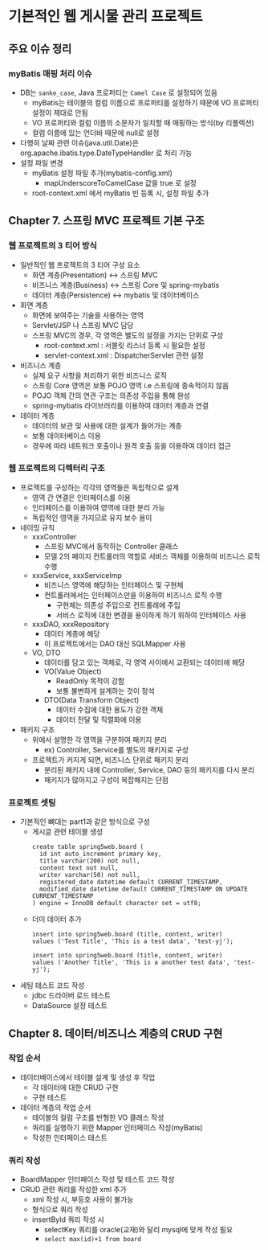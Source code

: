 # 기본적인 웹 게시물 관리 프로젝트

## 주요 이슈 정리
### myBatis 매핑 처리 이슈
* DB는 `sanke_case`, Java 프로퍼티는 `Camel Case` 로 설정되어 있음
  * myBatis는 테이블의 컬럼 이름으로 프로퍼티를 설정하기 때문에 VO 프로퍼티 설정이 제대로 안됨
  * VO 프로퍼티와 컬럼 이름의 소문자가 일치할 때 매핑하는 방식(by 리플렉션)
  * 컬럼 이름에 있는 언더바 때문에 null로 설정
* 다행히 날짜 관련 이슈(java.util.Date)은 org.apache.ibatis.type.DateTypeHandler 로 처리 가능
* 설정 파일 변경
  * myBatis 설정 파일 추가(mybatis-config.xml)
    * mapUnderscoreToCamelCase 값을 true 로 설정
  * root-context.xml 에서 myBatis 빈 등록 시, 설정 파일 추가 

## Chapter 7. 스프링 MVC 프로젝트 기본 구조
### 웹 프로젝트의 3 티어 방식
* 일반적인 웹 프로젝트의 3 티어 구성 요소
  * 화면 계층(Presentation) &leftrightarrow; 스프링 MVC 
  * 비즈니스 계층(Business) &leftrightarrow; 스프링 Core 및 spring-mybatis
  * 데이터 계층(Persistence) &leftrightarrow; mybatis 및 데이터베이스 
* 화면 계층
  * 화면에 보여주는 기술을 사용하는 영역
  * Servlet/JSP 나 스프링 MVC 담당
  * 스프링 MVC의 경우, 각 영역은 별도의 설정을 가지는 단위로 구성
    * root-context.xml : 서블릿 리스너 등록 시 필요한 설정
    * servlet-context.xml : DispatcherServlet 관련 설정
* 비즈니스 계층
  * 실제 요구 사항을 처리하기 위한 비즈니스 로직
  * 스프링 Core 영역은 보통 POJO 영역 i.e 스프링에 종속적이지 않음
  * POJO 객체 간의 연관 구조는 의존성 주입을 통해 완성
  * spring-mybatis 라이브러리를 이용하여 데이터 계층과 연결
* 데이터 계층
  * 데이터의 보관 및 사용에 대한 설계가 들어가는 계층
  * 보통 데이터베이스 이용
  * 경우에 따라 네트워크 호출이나 원격 호출 등을 이용하여 데이터 접근

### 웹 프로젝트의 디렉터리 구조
* 프로젝트를 구성하는 각각의 영역들은 독립적으로 설계
  * 영역 간 연결은 인터페이스를 이용
  * 인터페이스를 이용하여 영역에 대한 분리 가능
  * 독립적인 영역을 가지므로 유지 보수 용이
* 네이밍 규칙
  * xxxController
    * 스프링 MVC에서 동작하는 Controller 클래스
    * 모델 2의 페이지 컨트롤러의 역할로 서비스 객체를 이용하여 비즈니스 로직 수행
  * xxxService, xxxServiceImp
    * 비즈니스 영역에 해당하는 인터페이스 및 구현체
    * 컨트롤러에서는 인터페이스만을 이용하여 비즈니스 로직 수행
      * 구현체는 의존성 주입으로 컨트롤레에 주입
      * 서비스 로직에 대한 변경을 용이하게 하기 위하여 인터페이스 사용
  * xxxDAO, xxxRepository
    * 데이터 계층에 해당
    * 이 프로젝트에서는 DAO 대신 SQLMapper 사용
  * VO, DTO
    * 데이터를 담고 있는 객체로, 각 영역 사이에서 교환되는 데이터에 해당
    * VO(Value Object)
      * ReadOnly 목적이 강함
      * 보통 불변하게 설계하는 것이 정석
    * DTO(Data Transform Object)
      * 데이터 수집에 대한 용도가 강한 객체
      * 데이터 전달 및 직렬화에 이용
* 패키지 구조
  * 위에서 설명한 각 영역을 구분하여 패키지 분리
    * ex) Controller, Service를 별도의 패키지로 구성
  * 프로젝트가 커지게 되면, 비즈니스 단위로 패키지 분리
    * 분리된 패키지 내에 Controller, Service, DAO 등의 패키지를 다시 분리
    * 패키지가 많아지고 구성이 복잡해지는 단점

### 프로젝트 셋팅
* 기본적인 뼈대는 part1과 같은 방식으로 구성
  * 게시글 관련 테이블 생성  
    ```
    create table spring5web.board (
      id int auto_increment primary key,
      title varchar(200) not null,
      content text not null,
      writer varchar(50) not null,
      registered_date datetime default CURRENT_TIMESTAMP,
      modified_date datetime default CURRENT_TIMESTAMP ON UPDATE CURRENT_TIMESTAMP
    ) engine = InnoDB default character set = utf8;
    ```
  * 더미 데이터 추가
    ```
    insert into spring5web.board (title, content, writer)
    values ('Test Title', 'This is a test data', 'test-yj');

    insert into spring5web.board (title, content, writer)
    values ('Another Title', 'This is a another test data', 'test-yj');
    ```
* 세팅 테스트 코드 작성
  * jdbc 드라이버 로드 테스트
  * DataSource 설정 테스트


## Chapter 8. 데이터/비즈니스 계층의 CRUD 구현
### 작업 순서
* 데이터베이스에서 테이블 설계 및 생성 후 작업
  * 각 데이터에 대한 CRUD 구현
  * 구현 테스트
* 데이터 계층의 작업 순서
  * 테이블의 컬럼 구조를 반형한 VO 클래스 작성
  * 쿼리를 실행하기 위한 Mapper 인터페이스 작성(myBatis)
  * 작성한 인터페이스 테스트
### 쿼리 작성
* BoardMapper 인터페이스 작성 및 테스트 코드 작성
* CRUD 관련 쿼리를 작성한 xml 추가
  * xml 작성 시, 부등호 사용이 불가능
  * <![CDATA[ {query} ]]> 형식으로 쿼리 작성
  * insertById 쿼리 작성 시
    * selectKey 쿼리를 oracle(교재)와 달리 mysql에 맞게 작성 필요
    * `select max(id)+1 from board`